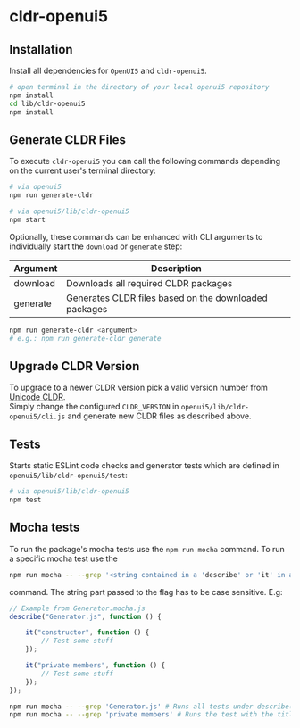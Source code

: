 # cldr-openui5

## Installation
Install all dependencies for `OpenUI5` and `cldr-openui5`.
```sh
# open terminal in the directory of your local openui5 repository
npm install
cd lib/cldr-openui5
npm install
```

## Generate CLDR Files
To execute `cldr-openui5` you can call the following commands depending on the current user's terminal directory:
```sh
# via openui5
npm run generate-cldr

# via openui5/lib/cldr-openui5
npm start
```

Optionally, these commands can be enhanced with CLI arguments to individually start the `download` or `generate` step:

Argument | Description
-------- | ---------------------------------------------------------
download | Downloads all required CLDR packages
generate | Generates CLDR files based on the downloaded packages

```sh
npm run generate-cldr <argument>
# e.g.: npm run generate-cldr generate
```

## Upgrade CLDR Version
To upgrade to a newer CLDR version pick a valid version number from [Unicode CLDR](https://cldr.unicode.org/).<br>
Simply change the configured `CLDR_VERSION` in `openui5/lib/cldr-openui5/cli.js` and generate new CLDR files as described above.

## Tests
Starts static ESLint code checks and generator tests which are defined in `openui5/lib/cldr-openui5/test`:
```sh
# via openui5/lib/cldr-openui5
npm test
```

## Mocha tests
To run the package's mocha tests use the `npm run mocha` command.
To run a specific mocha test use the

```sh
npm run mocha -- --grep '<string contained in a 'describe' or 'it' in a mocha test file>'
```

command. The string part passed to the flag has to be case sensitive.
E.g:

```js
// Example from Generator.mocha.js
describe("Generator.js", function () {

	it("constructor", function () {
		// Test some stuff
	});

	it("private members", function () {
		// Test some stuff
	});
});
```

```sh
npm run mocha -- --grep 'Generator.js' # Runs all tests under describe("Generator.js", ...)
npm run mocha -- --grep 'private members' # Runs the test with the title 'private members'
```
